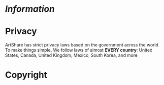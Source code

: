 # _Information_ 

#

#



# Privacy  
ArtShare has strict privacy laws based on the government across the world. To make things simple, We follow laws of almost **EVERY country**: United States, Canada, United Kingdom, Mexico, South Korea, and more

# Copyright

#
